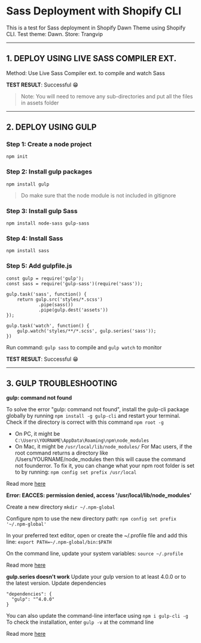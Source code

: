 # Sass Deployment with Shopify CLI

This is a test for Sass deployment in Shopify Dawn Theme using Shopify CLI.
Test theme: Dawn.
Store: Trangvip

---

## 1. DEPLOY USING LIVE SASS COMPILER EXT.

Method: Use Live Sass Compiler ext. to compile and watch Sass

**TEST RESULT**: Successful :grin:

> Note: You will need to remove any sub-directories and put all the files in assets folder

---

## 2. DEPLOY USING GULP

### Step 1: Create a node project

```
npm init
```

### Step 2: Install gulp packages

```
npm install gulp
```

> Do make sure that the node module is not included in gitignore

### Step 3: Install gulp Sass

```
npm install node-sass gulp-sass
```

### Step 4: Install Sass

```
npm install sass
```

### Step 5: Add gulpfile.js

```
const gulp = require('gulp');
const sass = require('gulp-sass')(require('sass'));

gulp.task('sass', function() {
    return gulp.src('styles/*.scss')
            .pipe(sass())
            .pipe(gulp.dest('assets'))
});

gulp.task('watch', function() {
    gulp.watch('styles/**/*.scss', gulp.series('sass'));
})
```

Run command: `gulp sass` to compile and `gulp watch` to monitor

**TEST RESULT**: Successful :grin:

---

## 3. GULP TROUBLESHOOTING

**gulp: command not found**

To solve the error "gulp: command not found", install the gulp-cli package globally by running `npm install -g gulp-cli` and restart your terminal.
Check if the directory is correct with this command `npm root -g`

- On PC, it might be `C:\Users\YOURNAME\AppData\Roaming\npm\node_modules`
- On Mac, it might be `/usr/local/lib/node_modules/`
  For Mac users, if the root command returns a directory like /Users/YOURNAME/node_modules then this will cause the command not founderror.
  To fix it, you can change what your npm root folder is set to by running: `npm config set prefix /usr/local`

Read more [here](https://coder-coder.com/fix-gulp-command-not-found-error/)

**Error: EACCES: permission denied, access '/usr/local/lib/node_modules'**

Create a new directory `mkdir ~/.npm-global`

Configure npm to use the new directory path: `npm config set prefix '~/.npm-global'`

In your preferred text editor, open or create the ~/.profile file and add this line: `export PATH=~/.npm-global/bin:$PATH`

On the command line, update your system variables: `source ~/.profile`

Read more [here](https://docs.npmjs.com/resolving-eacces-permissions-errors-when-installing-packages-globally#manually-change-npms-default-directory)

**gulp.series doesn't work**
Update your gulp version to at least 4.0.0 or to the latest version.
Update dependencies

```
"dependencies": {
  "gulp": "^4.0.0"
}
```

You can also update the command-line interface using `npm i gulp-cli -g`
To check the installation, enter `gulp -v` at the command line

Read more [here](https://www.sitepoint.com/how-to-migrate-to-gulp-4/)
